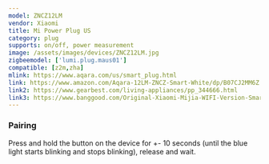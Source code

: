 ```yaml
---
model: ZNCZ12LM
vendor: Xiaomi
title: Mi Power Plug US
category: plug
supports: on/off, power measurement
image: /assets/images/devices/ZNCZ12LM.jpg
zigbeemodel: ['lumi.plug.maus01']
compatible: [z2m,zha]
mlink: https://www.aqara.com/us/smart_plug.html
link: https://www.amazon.com/Aqara-12LM-ZNCZ-Smart-White/dp/B07CJ2MM6Z
link2: https://www.gearbest.com/living-appliances/pp_344666.html
link3: https://www.banggood.com/Original-Xiaomi-Mijia-WIFI-Version-Smart-Switch-Socket-Work-With-Xiaomi-Multifunctional-Gatewa-p-1402496.html
---
```

### Pairing
Press and hold the button on the device for +- 10 seconds
(until the blue light starts blinking and stops blinking), release and wait. 
